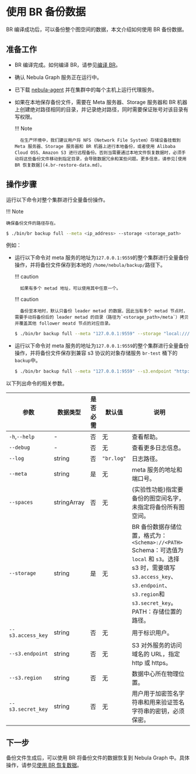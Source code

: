 # 使用 BR 备份数据

BR 编译成功后，可以备份整个图空间的数据，本文介绍如何使用 BR 备份数据。

## 准备工作

- BR 编译完成。如何编译 BR，请参见[编译 BR](2.compile-br.md)。
  
- 确认 Nebula Graph 服务正在运行中。

- 已下载 [nebula-agent](https://github.com/vesoft-inc/nebula-agent) 并在集群中的每个主机上运行代理服务。

- 如果在本地保存备份文件，需要在 Meta 服务器、Storage 服务器和 BR 机器上创建绝对路径相同的目录，并记录绝对路径，同时需要保证账号对该目录有写权限。

  !!! Note

        在生产环境中，我们建议用户将 NFS (Network File System）存储设备挂载到 Meta 服务器、Storage 服务器和 BR 机器上进行本地备份，或者使用 Alibaba Cloud OSS、Amazon S3 进行远程备份。否则当需要通过本地文件恢复数据时，必须手动将这些备份文件移动到指定目录，会导致数据冗余和某些问题。更多信息，请参见[使用 BR 恢复数据](4.br-restore-data.md)。

## 操作步骤

运行以下命令对整个集群进行全量备份操作。

!!! Note

    确保备份文件的路径存在。

```bash
$ ./bin/br backup full --meta <ip_address> --storage <storage_path>
```

例如：

- 运行以下命令对 meta 服务的地址为`127.0.0.1:9559`的整个集群进行全量备份操作，并将备份文件保存到本地的 `/home/nebula/backup/`路径下。

  !!! caution

        如果有多个 metad 地址，可以使用其中任意一个。

  !!! caution

        备份至本地时，默认只备份 leader metad 的数据，因此当有多个 metad 节点时，需要手动将备份后的 leader metad 的目录（路径为`<storage_path>/meta`）拷贝并覆盖其他 follower meatd 节点的对应目录。

  ```bash
  $ ./bin/br backup full --meta "127.0.0.1:9559" --storage "local:///home/nebula/backup/"
  ```

- 运行以下命令对 meta 服务的地址为`127.0.0.1:9559`的整个集群进行全量备份操作，并将备份文件保存到兼容 s3 协议的对象存储服务 `br-test` 桶下的`backup`中。

  ```bash
  $ ./bin/br backup full --meta "127.0.0.1:9559" --s3.endpoint "http://127.0.0.1:9000" --storage="s3://br-test/backup/" --s3.access_key=minioadmin --s3.secret_key=minioadmin --s3.region=default
  ```

以下列出命令的相关参数。

| 参数 | 数据类型 | 是否必需 | 默认值 | 说明 |
| --- | --- | --- | --- | --- |
| `-h`,`--help` | - | 否 | 无 | 查看帮助。 |
| `--debug` | - | 否 | 无 | 查看更多日志信息。 |
| `--log` | string | 否 | `"br.log"` | 日志路径。 |
| `--meta` | string | 是| 无 | meta 服务的地址和端口号。 |
| `--spaces` | stringArray | 否 | 无 | (实验性功能)指定要备份的图空间名字，未指定将备份所有图空间。 |
| `--storage` | string | 是 | 无 | BR 备份数据存储位置，格式为：`<Schema>://<PATH>` <br>Schema：可选值为 `local` 和 `s3`。选择 s3 时，需要填写`s3.access_key`、`s3.endpoint`、`s3.region`和 `s3.secret_key`。<br>PATH：存储位置的路径。|
| `--s3.access_key` | string | 否 | 无 | 用于标识用户。 |
| `--s3.endpoint` | string | 否 | 无 | S3 对外服务的访问域名的 URL，指定 http 或 https。 |
| `--s3.region` | string | 否 | 无 | 数据中心所在物理位置。 |
| `--s3.secret_key`| string | 否 | 无 | 用户用于加密签名字符串和用来验证签名字符串的密钥，必须保密。 |

## 下一步

备份文件生成后，可以使用 BR 将备份文件的数据恢复到 Nebula Graph 中。具体操作，请参见[使用 BR 恢复数据](4.br-restore-data.md)。
